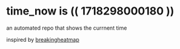 # time_now is (( 1718298000180 ))

an automated repo that shows the currnent time

inspired by [breakingheatmap](https://github.com/breakingheatmap/breakingheatmap)